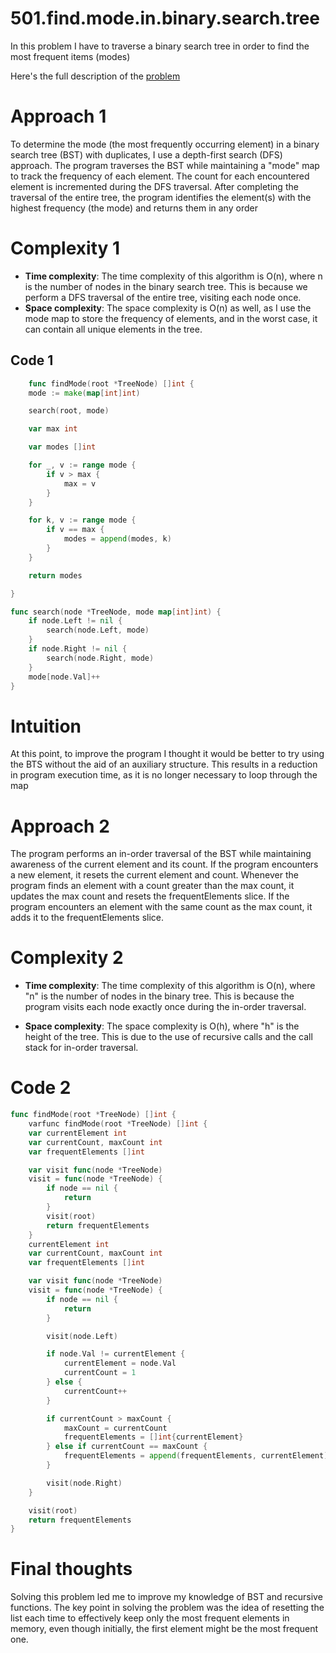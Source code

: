 # 501.find.mode.in.binary.search.tree 

In this problem I have to traverse a binary search tree in order to find the most frequent items (modes)

Here's the full description of the [problem](https://leetcode.com/problems/find-mode-in-binary-search-tree/?envType=daily-question&envId=2023-11-01)


# Approach 1

To determine the mode (the most frequently occurring element) in a binary search tree (BST) with duplicates, I use a depth-first search (DFS) approach. The program traverses the BST while maintaining a "mode" map to track the frequency of each element. The count for each encountered element is incremented during the DFS traversal. After completing the traversal of the entire tree, the program identifies the element(s) with the highest frequency (the mode) and returns them in any order



# Complexity 1

- **Time complexity**: The time complexity of this algorithm is O(n), where n is the number of nodes in the binary search tree. This is because we perform a DFS traversal of the entire tree, visiting each node once.
- **Space complexity**: The space complexity is O(n) as well, as I use the mode map to store the frequency of elements, and in the worst case, it can contain all unique elements in the tree. 

## Code 1

```go
    func findMode(root *TreeNode) []int {
	mode := make(map[int]int)

	search(root, mode)

	var max int

	var modes []int

	for _, v := range mode {
		if v > max {
			max = v
		}
	}

	for k, v := range mode {
		if v == max {
			modes = append(modes, k)
		}
	}

	return modes

}

func search(node *TreeNode, mode map[int]int) {
	if node.Left != nil {
		search(node.Left, mode)
	}
	if node.Right != nil {
		search(node.Right, mode)
	}
	mode[node.Val]++
}
```

# Intuition

At this point, to improve the program I thought it would be better to try using the BTS without the aid of an auxiliary structure. This results in a reduction in program execution time, as it is no longer necessary to loop through the map


# Approach 2

The program performs an in-order traversal of the BST while maintaining awareness of the current element and its count.
If the program encounters a new element, it resets the current element and count.
Whenever the program finds an element with a count greater than the max count, it updates the max count and resets the frequentElements slice.
If the program encounters an element with the same count as the max count, it adds it to the frequentElements slice.

# Complexity 2

- **Time complexity**: The time complexity of this algorithm is O(n), where "n" is the number of nodes in the binary tree. This is because the program visits each node exactly once during the in-order traversal.

- **Space complexity**: The space complexity is O(h), where "h" is the height of the tree. This is due to the use of recursive calls and the call stack for in-order traversal.

# Code 2


```go
func findMode(root *TreeNode) []int {
	varfunc findMode(root *TreeNode) []int {
	var currentElement int
	var currentCount, maxCount int
	var frequentElements []int

	var visit func(node *TreeNode)
	visit = func(node *TreeNode) {
		if node == nil {
			return
		}
	    visit(root)
	    return frequentElements
    }    
    currentElement int
	var currentCount, maxCount int
	var frequentElements []int

	var visit func(node *TreeNode)
	visit = func(node *TreeNode) {
		if node == nil {
			return
		}

		visit(node.Left)

		if node.Val != currentElement {
			currentElement = node.Val
			currentCount = 1
		} else {
			currentCount++
		}

		if currentCount > maxCount {
			maxCount = currentCount
			frequentElements = []int{currentElement}
		} else if currentCount == maxCount {
			frequentElements = append(frequentElements, currentElement)
		}

		visit(node.Right)
	}

	visit(root)
	return frequentElements
}
```

# Final thoughts

Solving this problem led me to improve my knowledge of BST and recursive functions. The key point in solving the problem was the idea of resetting the list each time to effectively keep only the most frequent elements in memory, even though initially, the first element might be the most frequent one.